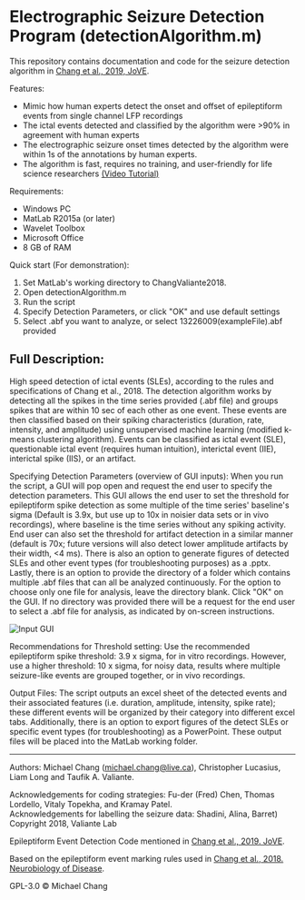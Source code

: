 # Electrographic Seizure Detection Program (detectionAlgorithm.m)

This repository contains documentation and code for the seizure detection algorithm in [Chang et al., 2019, JoVE](https://www.jove.com/video/57952/generation-on-demand-initiation-acute-ictal-activity-rodent-human).

Features:
- Mimic how human experts detect the onset and offset of epileptiform events from single channel LFP recordings
- The ictal events detected and classified by the algorithm were >90% in agreement with human experts
- The electrographic seizure onset times detected by the algorithm were within 1s of the annotations by human experts.
- The algorithm is fast, requires no training, and user-friendly for life science researchers [(Video Tutorial)](https://www.dropbox.com/s/wpta1wt5facegp4/Detection%20Algorithm%20%28Demo%29%20Nov%2022%2C%202018.mov?dl=0)

Requirements:
- Windows PC
- MatLab R2015a (or later)
- Wavelet Toolbox
- Microsoft Office
- 8 GB of RAM

Quick start (For demonstration):
1) Set MatLab's working directory to ChangValiante2018.
2) Open detectionAlgorithm.m
3) Run the script
4) Specify Detection Parameters, or click "OK" and use default settings
5) Select .abf you want to analyze, or select 13226009(exampleFile).abf provided

## Full Description:
High speed detection of ictal events (SLEs), according to the rules and specifications of  Chang et al., 2018. The detection algorithm works by detecting all the spikes in the time series provided (.abf file) and groups spikes that are within 10 sec of each other as one event. These events are then classified based on their spiking characteristics (duration, rate, intensity, and amplitude) using unsupervised machine learning (modified k-means clustering algorithm). Events can be classified as ictal event (SLE), questionable ictal event (requires human intuition),  interictal event (IIE), interictal spike (IIS), or an artifact.

Specifying Detection Parameters (overview of GUI inputs):
When you run the script, a GUI will pop open and request the end user to specify the detection parameters. This GUI allows the end user to set the threshold for epileptiform spike detection as some multiple of the time series' baseline's sigma (Default is 3.9x, but use up to 10x in noisier data sets or in vivo recordings), where baseline is the time series without any spiking activity. End user can also set the threshold for artifact detection in a similar manner (default is 70x; future versions will also detect lower amplitude artifacts by their width, <4 ms). There is also an option to generate figures of detected SLEs and other event types (for troubleshooting purposes) as a .pptx. Lastly, there is an option to provide the directory of a folder which contains multiple .abf files that can all be analyzed continuously. For the option to choose only one file for analysis, leave the directory blank. Click "OK" on the GUI. If no directory was provided there will be a request for the end user to select a .abf file for analysis, as indicated by on-screen instructions.

![Input GUI](https://user-images.githubusercontent.com/37356279/104832613-56b8fa00-5860-11eb-8c3c-227b07439142.png)

Recommendations for Threshold setting:
Use the recommended epileptiform spike threshold: 3.9 x sigma, for in vitro recordings. However, use a higher threshold: 10 x sigma, for noisy data, results where multiple seizure-like events are grouped together, or in vivo recordings.  

Output Files:
The script outputs an excel sheet of the detected events and their associated features (i.e. duration, amplitude, intensity, spike rate); these different events will be organized by their category into different excel tabs. Additionally, there is an option to export figures of the  detect SLEs or specific event types (for troubleshooting) as a PowerPoint. These output files will be placed into the MatLab working folder.


---
Authors: Michael Chang (michael.chang@live.ca), Christopher Lucasius, Liam Long and Taufik A. Valiante.

Acknowledgements for coding strategies: Fu-der (Fred) Chen, Thomas Lordello, Vitaly Topekha, and Kramay Patel.  
Acknowledgements for labelling the seizure data: Shadini, Alina, Barret)  
Copyright 2018, Valiante Lab

Epileptiform Event Detection Code mentioned in [Chang et al., 2019. JoVE](https://www.jove.com/video/57952/generation-on-demand-initiation-acute-ictal-activity-rodent-human).

Based on the epileptiform event marking rules used in [Chang et al., 2018. Neurobiology of Disease](https://www.sciencedirect.com/science/article/pii/S0969996117302255).

GPL-3.0 &copy; Michael Chang
